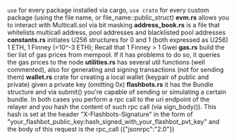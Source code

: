 `use` for every package installed via cargo, `use crate` for every custom package (using the file name, or file_name::public_struct) 
**evm.rs** allows you to interact with Multicall.sol via bit masking
**address_book.rs** is a file that whitelists multicall address, pool addresses and blacklisted pool addresses
**constants.rs** initiates U256 structures for 0 and 1 (both expressed as U256) 1 ETH, 1 Finney (=10^-3 ETH); Recall that 1 Finney > 1 Gwei
**gas.rs** build the tier list of gas prices from mempool. If it has problems to do so, it queries the gas prices to the node
**utilities.rs** has several util functions (well commented), also for generating and signing transactions (not for sending them)
**wallet.rs** crate for creating a local wallet (keypair of public and private) given a private key (omitting 0x)
**flashbots.rs** it has the Bundle structure and via submit() you're capable of sending or simulating a certain bundle. In both cases you perform a rpc call to the uri endpoint of the relayer and you hash the content of such rpc call (via sign_body()). This hash is set at the header "X-Flashbots-Signature" in the form of "your_flashbot_public_key:hash_signed_with_your_flashbot_pvt_key" and the body of this request is the rpc_call ({"jsonrpc":"2.0"}) 